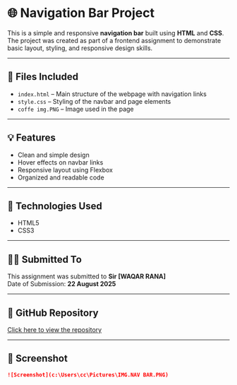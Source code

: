 # 🌐 Navigation Bar Project

This is a simple and responsive **navigation bar** built using **HTML** and **CSS**.  
The project was created as part of a frontend assignment to demonstrate basic layout, styling, and responsive design skills.

---

## 📁 Files Included

- `index.html` – Main structure of the webpage with navigation links
- `style.css` – Styling of the navbar and page elements
- `coffe img.PNG` – Image used in the page

---

## 💡 Features

- Clean and simple design
- Hover effects on navbar links
- Responsive layout using Flexbox
- Organized and readable code

---

## 🔧 Technologies Used

- HTML5
- CSS3

---

## 🧑‍🏫 Submitted To

This assignment was submitted to **Sir [WAQAR RANA]**  
Date of Submission: **22 August 2025**

---

## 🔗 GitHub Repository

[Click here to view the repository](https://github.com/Mantasha-zafar/nav-bar)

---

## 📸 Screenshot 


```md
![Screenshot](c:\Users\cc\Pictures\IMG.NAV BAR.PNG)
